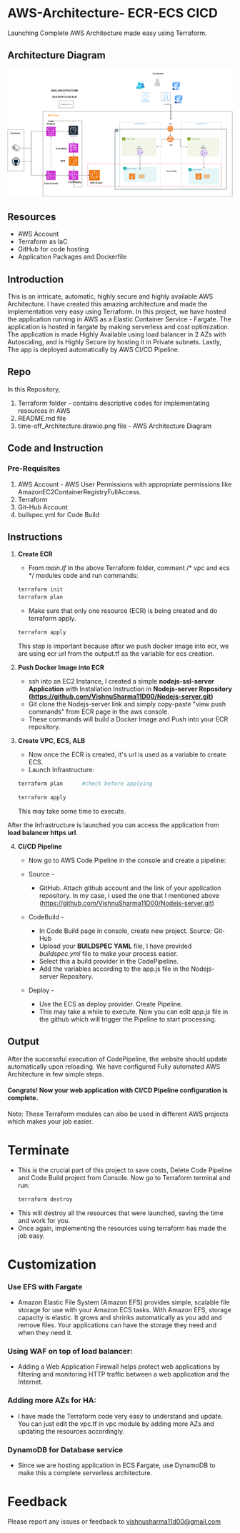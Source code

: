 # AWS-Architecture-  ECR-ECS CICD
Launching Complete AWS Architecture made easy using Terraform.

## Architecture Diagram
![screenshot](time-off_Architecture.drawio.png)

## Resources
- AWS Account
- Terraform as IaC
- GitHub for code hosting
- Application Packages and Dockerfile

## Introduction
This is an intricate, automatic, highly secure and highly available AWS Architecture. I have created this amazing architecture and made the implementation very easy using Terraform. In this project, we have hosted the application running in AWS as a Elastic Container Service - Fargate. The application is hosted in fargate by making serverless and cost optimization. The application is made Highly Available using load balancer in 2 AZs with Autoscaling, and is Highly Secure by hosting it in Private subnets. Lastly, The app is deployed automatically by AWS CI/CD Pipeline. 

## Repo
In this Repository, 
1. Terraform folder - contains descriptive codes for implementating resources in AWS
2. README.md file
3. time-off_Architecture.drawio.png file - AWS Architecture Diagram


## Code and Instruction
### Pre-Requisites
1. AWS Account - AWS User Permissions with appropriate permissions like AmazonEC2ContainerRegistryFullAccess.
2. Terraform
3. Git-Hub Account
4. builspec.yml for Code Build

## Instructions
1. **Create ECR**
   - From _main.tf_ in the above Terraform folder, comment /* vpc and ecs */ modules code and run commands:
   ```sh
   terraform init
   terraform plan
   ```
   - Make sure that only one resource (ECR) is being created and do terraform apply.
   ```sh
   terraform apply
   ```
    This step is important because after we push docker image into ecr, we are using ecr url from the output.tf as the variable for ecs creation.
2. **Push Docker Image into ECR**
   - ssh into an EC2 Instance, I created a simple **nodejs-ssl-server Application** with Installation Instruction in **Nodejs-server Repository (https://github.com/VishnuSharma11D00/Nodejs-server.git)**
   - Git clone the Nodejs-server link and simply copy-paste "view push commands" from ECR page in the aws console.
   - These commands will build a Docker Image and Push into your ECR repository.

3. **Create VPC, ECS, ALB**
   - Now once the ECR is created, it's url is used as a variable to create ECS.
   - Launch Infrastructure:
   ```sh
   terraform plan      #check before applying
   ```
   ```sh
   terraform apply
   ```
   This may take some time to execute.

After the Infrastructure is launched you can access the application from **load balancer https url**.

4. **CI/CD Pipeline**
   - Now go to AWS Code Pipeline in the console and create a pipeline:
   - Source -
     - GitHub. Attach github account and the link of your application repository. In my case, I used the one that I mentioned above (https://github.com/VishnuSharma11D00/Nodejs-server.git)

   - CodeBuild -
     - In Code Build page in console, create new project. Source: Git-Hub
     -  Upload your **BUILDSPEC YAML** file, I have provided _buildspec.yml_ file to make your process easier.
     - Select this a build provider in the CodePipeline.
     - Add the variables according to the app.js file in the Nodejs-server Repository.

   - Deploy -
     - Use the ECS as deploy provider. Create Pipeline.
     - This may take a while to execute.
   Now you can edit _app.js_ file in the github which will trigger the Pipeline to start processing.

## Output
After the successful execution of CodePipeline, the website should update automatically upon reloading.
We have configured Fully automated AWS Architecture in few simple steps. 
 #### **Congrats! Now your web application with CI/CD Pipeline configuration is complete.**
 
Note: These Terraform modules can also be used in different AWS projects which makes your job easier.

# Terminate
- This is the crucial part of this project to save costs, Delete Code Pipeline and Code Build project from Console. Now go to Terraform terminal and run:
  ```sh
  terraform destroy
  ```
- This will destroy all the resources that were launched, saving the time and work for you.
- Once again, implementing the resources using terraform has made the job easy.

# Customization 
### Use EFS with Fargate
  - Amazon Elastic File System (Amazon EFS) provides simple, scalable file storage for use with your Amazon ECS tasks. With Amazon EFS, storage capacity is elastic. It grows and shrinks automatically as you add and remove files. Your applications can have the storage they need and when they need it. 

### Using WAF on top of load balancer:
  - Adding a Web Application Firewall helps protect web applications by filtering and monitoring HTTP traffic between a web application and the Internet.

### Adding more AZs for HA:
  - I have made the Terraform code very easy to understand and update. You can just edit the vpc.tf in vpc module by adding more AZs and updating the resources accordingly.

### DynamoDB for Database service
  - Since we are hosting application in ECS Fargate, use DynamoDB to make this a complete serverless architecture.

# Feedback
Please report any issues or feedback to vishnusharma11d00@gmail.com
